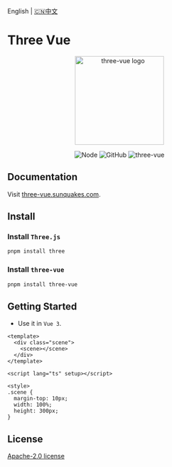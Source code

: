 English | [🇨🇳中文](README_ZH.md)

# Three Vue

<p align="center">
  <a href="https://three-vue.sunquakes.com/" target="_blank" rel="noopener noreferrer">
    <img width="200" src="https://three-vue.sunquakes.com/images/logo.png" alt="three-vue logo">
  </a>
</p>
<p align="center">
  <img src="https://img.shields.io/badge/node-%3E=22.13.0-brightgreen.svg?maxAge=2592000" alt="Node">
  <img alt="GitHub" src="https://img.shields.io/github/license/sunquakes/three-vue?color=blue">
  <img alt="three-vue" src="https://img.shields.io/github/v/release/sunquakes/three-vue">
</p>

## Documentation

Visit [three-vue.sunquakes.com](https://three-vue.sunquakes.com).

## Install

### Install `Three.js`

```bash
pnpm install three
```

### Install `three-vue`

```bash
pnpm install three-vue
```

## Getting Started

- Use it in `Vue 3`.

```vue
<template>
  <div class="scene">
    <scene></scene>
  </div>
</template>

<script lang="ts" setup></script>

<style>
.scene {
  margin-top: 10px;
  width: 100%;
  height: 300px;
}
```

## License

[Apache-2.0 license](/LICENSE)
